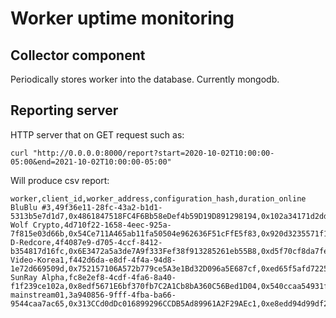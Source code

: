 Worker uptime monitoring
===

## Collector component


Periodically stores worker into the database. Currently mongodb.


## Reporting server

HTTP server that on GET request such as:

```
curl "http://0.0.0.0:8000/report?start=2020-10-02T10:00:00-05:00&end=2021-10-02T10:00:00-05:00"
```

Will produce csv report:

```
worker,client_id,worker_address,configuration_hash,duration_online
BluBlu #3,49f36e11-28fc-43a2-b1d1-5313b5e7d1d7,0x4861847518FC4F6Bb58eDef4b59D19D891298194,0x102a34171d2dddfeb5bf5ef766602ebf3f7ce2fc82b52b61fb697b01c6a93f0e,7s
Wolf Crypto,4d710f22-1658-4eec-925a-7f815e03d66b,0x54Ce711A465ab11fa50504e962636F51cFfE5f83,0x920d3235571f1cdb33770f47e41ed559b9eedaf609da740e52b1f558a745fdf9,7s
D-Redcore,4f4087e9-d705-4ccf-8412-b354817d16fc,0x6E3472a5a3de7A9f333Fef38f913285261eb55B8,0xd5f70cf8da7fe213e2d13dea07c4d76c4db69330e8d744da1b0b5641b02093df,7s
Video-Korea1,f442d6da-e8df-4f4a-94d8-1e72d669509d,0x752157106A572b779ce5A3e1Bd32D096a5E687cf,0xed65f5afd7225e1c48e706c5ba67360dd5f548a42d9eed0706d8107e961a615e,7s
SunRay Alpha,fc8e2ef8-4cdf-4fa6-8a40-f1f239ce102a,0x8edf5671E6bf370fb7C2A1Cb8bA360C56Bed1D04,0x540ccaa54931f6f851e898d1e8e3b6d7673bc1d44d22cdc0df88e9693e75c5b6,7s
mainstream01,3a940856-9fff-4fba-ba66-9544caa7ac65,0x313CCd0dDc016899296CCDB5Ad89961A2F29AEc1,0xe8edd94d99df284f5e676594a9d960e4a557a1ef1958455881c0b50d4232c3ef,7s
```
